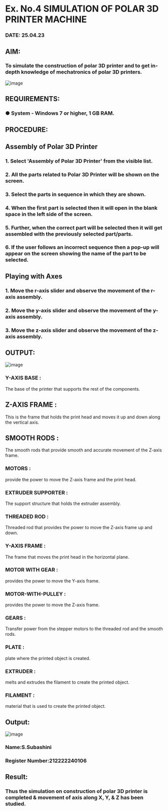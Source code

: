 # Ex. No.4 SIMULATION OF POLAR 3D PRINTER MACHINE

### DATE: 25.04.23

## AIM:
### To simulate the construction of polar 3D printer and to get in-depth knowledge of mechatronics of polar 3D printers.

![image](https://github.com/Sellakumar1987/Ex.-No.-4---SIMULATION-OF-POLAR-3D-PRINTER-MACHINE/assets/113594316/b551f195-9877-49a2-99bb-a9efcfb3381a)

## REQUIREMENTS:
### ●	System - Windows 7 or higher, 1 GB RAM.

## PROCEDURE:

## Assembly of Polar 3D Printer
### 1.	Select 'Assembly of Polar 3D Printer' from the visible list.
### 2.	All the parts related to Polar 3D Printer will be shown on the screen.
### 3.	Select the parts in sequence in which they are shown.
### 4.	When the first part is selected then it will open in the blank space in the left side of the screen.
### 5.	Further, when the correct part will be selected then it will get assembled with the previously selected part/parts.
### 6.	If the user follows an incorrect sequence then a pop-up will appear on the screen showing the name of the part to be selected.

## Playing with Axes
### 1.	Move the r-axis slider and observe the movement of the r-axis assembly.
### 2.	Move the y-axis slider and observe the movement of the y-axis assembly.
### 3.	Move the z-axis slider and observe the movement of the z-axis assembly.

## OUTPUT:

![image](https://github.com/SubashiniSenniappan/Ex.-No.-4---SIMULATION-OF-POLAR-3D-PRINTER-MACHINE/assets/119404951/549500d6-5cb6-4024-9604-195f5c7a7396)



### Y-AXIS BASE :
The base of the printer that supports the rest of the components.

## Z-AXIS FRAME :
This is the frame that holds the print head and moves it up and down along the vertical axis.

## SMOOTH RODS :
The smooth rods that provide smooth and accurate movement of the Z-axis frame.

### MOTORS :
provide the power to move the Z-axis frame and the print head.

### EXTRUDER SUPPORTER :
The support structure that holds the extruder assembly.

### THREADED ROD :
Threaded rod that provides the power to move the Z-axis frame up and down.

### Y-AXIS FRAME :
The frame that moves the print head in the horizontal plane.

### MOTOR WITH GEAR :
provides the power to move the Y-axis frame.

### MOTOR-WITH-PULLEY :
provides the power to move the Z-axis frame.

### GEARS :
Transfer power from the stepper motors to the threaded rod and the smooth rods.

### PLATE :
plate where the printed object is created.

### EXTRUDER :
melts and extrudes the filament to create the printed object.

### FILAMENT :
material that is used to create the printed object.









## Output:
![image](https://github.com/SubashiniSenniappan/Ex.-No.-4---SIMULATION-OF-POLAR-3D-PRINTER-MACHINE/assets/119404951/3ac6f1db-4c48-427a-b234-ca4f84a351e8)





### Name:S.Subashini
### Register Number:212222240106

## Result: 
### Thus the simulation on construction of polar 3D printer is completed & movement of axis along X, Y, & Z has been studied.
